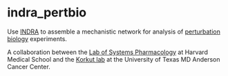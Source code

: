 # indra_pertbio

Use [INDRA](http://github.com/sorgerlab/indra) to assemble a mechanistic
network for analysis of [perturbation
biology](http://www.sanderlab.org/pertbio/) experiments.

A collaboration between the [Lab of Systems
Pharmacology](http://hits.harvard.edu/the-program/laboratory-of-systems-pharmacology/about/)
at Harvard Medical School and the [Korkut
lab](http://odin.mdacc.tmc.edu/~akorkut/akorkut) at the University of Texas MD
Anderson Cancer Center.


